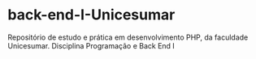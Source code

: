 # back-end-I-Unicesumar
Repositório de estudo e prática em desenvolvimento PHP, da faculdade Unicesumar.
Disciplina Programação e Back End I
